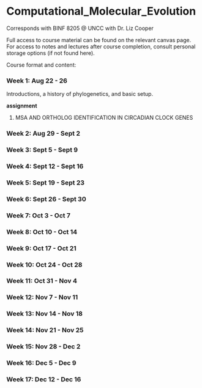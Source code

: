 # Computational_Molecular_Evolution
Corresponds with BINF 8205 @ UNCC with Dr. Liz Cooper

Full access to course material can be found on the relevant canvas page. For access to notes and lectures after course completion, consult personal storage options (if not found here).

Course format and content:

### Week 1: Aug 22 - 26

Introductions, a history of phylogenetics, and basic setup. 

**assignment** 

1. MSA AND ORTHOLOG IDENTIFICATION IN CIRCADIAN CLOCK GENES

### Week 2: Aug 29 - Sept 2

### Week 3: Sept 5 - Sept 9

### Week 4: Sept 12 - Sept 16

### Week 5: Sept 19 - Sept 23

### Week 6: Sept 26 - Sept 30

### Week 7: Oct 3 - Oct 7

### Week 8: Oct 10 - Oct 14

### Week 9: Oct 17 - Oct 21

### Week 10: Oct 24 - Oct 28

### Week 11: Oct 31 - Nov 4

### Week 12: Nov 7 - Nov 11

### Week 13: Nov 14 - Nov 18

### Week 14: Nov 21 - Nov 25

### Week 15: Nov 28 - Dec 2

### Week 16: Dec 5 - Dec 9

### Week 17: Dec 12 - Dec 16
